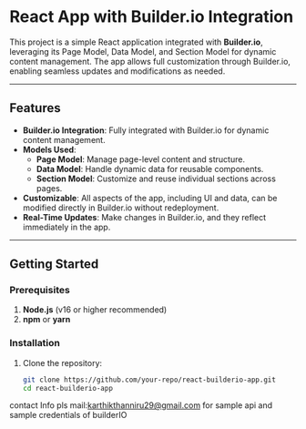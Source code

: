 # React App with Builder.io Integration

This project is a simple React application integrated with **Builder.io**, leveraging its Page Model, Data Model, and Section Model for dynamic content management. The app allows full customization through Builder.io, enabling seamless updates and modifications as needed.

---

## Features

- **Builder.io Integration**: Fully integrated with Builder.io for dynamic content management.
- **Models Used**:
  - **Page Model**: Manage page-level content and structure.
  - **Data Model**: Handle dynamic data for reusable components.
  - **Section Model**: Customize and reuse individual sections across pages.
- **Customizable**: All aspects of the app, including UI and data, can be modified directly in Builder.io without redeployment.
- **Real-Time Updates**: Make changes in Builder.io, and they reflect immediately in the app.

---

## Getting Started

### Prerequisites
1. **Node.js** (v16 or higher recommended)
2. **npm** or **yarn**

### Installation
1. Clone the repository:
   ```bash
   git clone https://github.com/your-repo/react-builderio-app.git
   cd react-builderio-app

contact Info
pls mail:karthikthanniru29@gmail.com for sample api and sample credentials of builderIO
